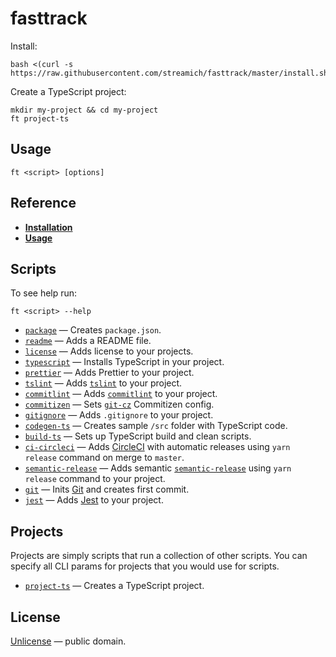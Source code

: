 # fasttrack

Install:

```shell
bash <(curl -s https://raw.githubusercontent.com/streamich/fasttrack/master/install.sh)
```

Create a TypeScript project:

```shell
mkdir my-project && cd my-project
ft project-ts
```


## Usage

```shell
ft <script> [options]
```


## Reference

- [__Installation__](./docs/installation.md)
- [__Usage__](./docs/usage.md)


## Scripts

To see help run:

```shell
ft <script> --help
```

- [`package`](./docs/package.md) &mdash; Creates `package.json`.
- [`readme`](./docs/readme-script.md) &mdash; Adds a README file.
- [`license`](./docs/license.md) &mdash; Adds license to your projects.
- [`typescript`](./docs/typescript.md) &mdash; Installs TypeScript in your project.
- [`prettier`](./docs/prettier.md) &mdash; Adds Prettier to your project.
- [`tslint`](./docs/tslint.md) &mdash; Adds [`tslint`](https://palantir.github.io/tslint/) to your project.
- [`commitlint`](./docs/commitlint.md) &mdash; Adds [`commitlint`](https://marionebl.github.io/commitlint/#/) to your project.
- [`commitizen`](./docs/commitizen.md) &mdash; Sets [`git-cz`](https://github.com/streamich/git-cz) Commitizen config.
- [`gitignore`](./docs/gitignore.md) &mdash; Adds `.gitignore` to your project.
- [`codegen-ts`](./docs/codegen-ts.md) &mdash; Creates sample `/src` folder with TypeScript code.
- [`build-ts`](./docs/build-ts.md) &mdash; Sets up TypeScript build and clean scripts.
- [`ci-circleci`](./docs/ci-circleci.md) &mdash; Adds [CircleCI](https://circleci.com/) with automatic releases using `yarn release` command on merge to `master`.
- [`semantic-release`](./docs/semantic-release.md) &mdash; Adds semantic [`semantic-release`](https://semantic-release.gitbook.io/semantic-release/) using `yarn release` command to your project.
- [`git`](./docs/git.md) &mdash; Inits [Git](https://git-scm.com/) and creates first commit.
- [`jest`](./docs/jest.md) &mdash; Adds [Jest](https://jestjs.io/) to your project.


## Projects

Projects are simply scripts that run a collection of other scripts. You can specify all CLI params
for projects that you would use for scripts.

- [`project-ts`](./docs/project-ts.md) &mdash; Creates a TypeScript project.


## License

[Unlicense](LICENSE) &mdash; public domain.
